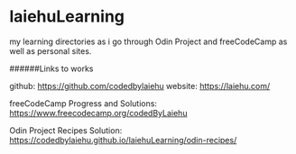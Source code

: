 # laiehuLearning
my learning directories as i go through Odin Project and freeCodeCamp as well as personal sites.

######Links to works

github: https://github.com/codedbylaiehu
website: https://laiehu.com/

freeCodeCamp Progress and Solutions: https://www.freecodecamp.org/codedByLaiehu

Odin Project Recipes Solution: https://codedbylaiehu.github.io/laiehuLearning/odin-recipes/



